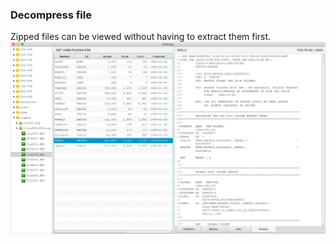 ### Decompress file
Zipped files can be viewed without having to extract them first.  
![decompress](xmit-zip.png?raw=true "decompress")